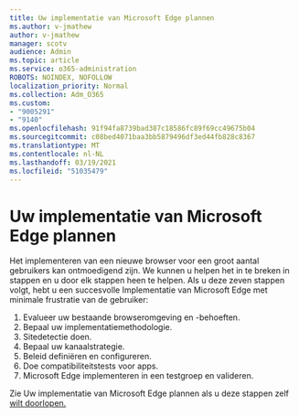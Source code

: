 ```yaml
---
title: Uw implementatie van Microsoft Edge plannen
ms.author: v-jmathew
author: v-jmathew
manager: scotv
audience: Admin
ms.topic: article
ms.service: o365-administration
ROBOTS: NOINDEX, NOFOLLOW
localization_priority: Normal
ms.collection: Adm_O365
ms.custom:
- "9005291"
- "9140"
ms.openlocfilehash: 91f94fa8739bad387c18586fc89f69cc49675b04
ms.sourcegitcommit: c08bed4071baa3bb5879496df3ed44fb828c8367
ms.translationtype: MT
ms.contentlocale: nl-NL
ms.lasthandoff: 03/19/2021
ms.locfileid: "51035479"
---
```

# <a name="plan-your-deployment-of-microsoft-edge"></a>Uw implementatie van Microsoft Edge plannen

Het implementeren van een nieuwe browser voor een groot aantal gebruikers kan ontmoedigend zijn. We kunnen u helpen het in te breken in stappen en u door elk stappen heen te helpen. Als u deze zeven stappen volgt, hebt u een succesvolle Implementatie van Microsoft Edge met minimale frustratie van de gebruiker:

1. Evalueer uw bestaande browseromgeving en -behoeften.
2. Bepaal uw implementatiemethodologie.
3. Sitedetectie doen.
4. Bepaal uw kanaalstrategie.
5. Beleid definiëren en configureren.
6. Doe compatibiliteitstests voor apps.
7. Microsoft Edge implementeren in een testgroep en valideren.

Zie Uw implementatie van Microsoft Edge plannen als u deze stappen zelf [wilt doorlopen.](https://go.microsoft.com/fwlink/?linkid=2129990)
